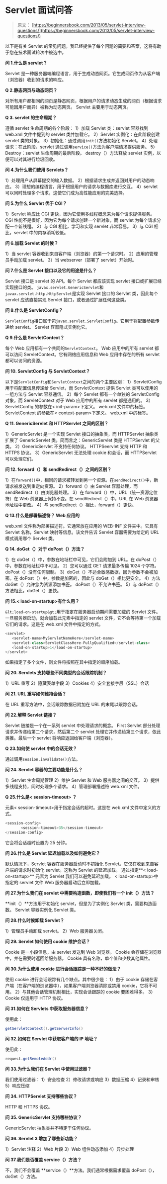 # Servlet 面试问答

> 原文： [https://beginnersbook.com/2013/05/servlet-interview-questions/](https://beginnersbook.com/2013/05/servlet-interview-questions/)

以下是有关 Servlet 的常见问题。我已经提供了每个问题的简要和答案，这将有助于您在技术面试轮次中被选中。

**问 1.什么是 servlet？**

Servlet 是一种服务器端编程语言，用于生成动态网页。它生成网页作为从客户端（浏览器）收到的请求的响应。

**Q 2.静态网页与动态网页？**

对所有用户都相同的网页是静态网页，根据用户的请求动态生成的网页（根据请求可能因用户而异）被称为动态网页。 Servlet 主要用于动态网页。

**Q 3\. servlet 的生命周期？**

遵循 servlet 生命周期的各个阶段：
1）加载 Servlet 类：servlet 容器找到 web.xml 文件中提到的 servlet 类并加载它。
2）Servlet 实例化：在此阶段创建 servlet 类的对象。
3）初始化：通过调用`init()`方法初始化 Servlet。
4）处理请求：在此阶段，servlet 通过调用`service()`方法为客户端请求提供服务。
5）Destroy：servlet 生命周期的最后阶段。 destroy（）方法释放 servlet 实例，以便可以对其进行垃圾回收。

**问 4.为什么我们使用 Servlets？**

1）处理用户从屏幕提交的输入数据。
2）根据请求生成并返回对用户的动态响应。
3）理想的编程语言，用于根据用户的请求与数据库进行交互。
4）servlet 可以同时处理多个请求，这使它们成为高性能应用的完美选择。

**问 5.为什么 Servlet 优于 CGI？**

1）Servlet 响应比 CGI 更快，因为它使用多线程概念来为每个请求提供服务。 CGI 性能不是很好，因为它为每个请求创建一个新对象，而 servlet 为每个请求分配一个新线程。
2）与 CGI 相比，学习和实现 servlet 非常容易。
3）与 CGI 相比，servlet 中的内存消耗较低。

**问 6.加载 Servlet 的时候？**

1）当 servlet 容器收到来自客户端（浏览器）的第一个请求时。
2）应用的管理员手动加载 servlet。
3）当 webserver（部署了 servlet）开始时。

**问 7.什么是 Servlet 接口以及它的用途是什么？**

Servlet 接口是 servlet 的 API。每个 Servlet 都应该实现 servlet 接口或扩展已经实现接口的类。 `javax.servlet.GenericServlet`和`javax.servlet.http.HttpServlet`是实现 Servlet 接口的 Servlet 类，因此每个 servlet 应该直接实现 Servlet 接口，或者通过扩展任何这些类。

**问 8.什么是 ServletConfig？**

`ServletConfig`接口属于包`javax.servlet.ServletConfig`。它用于将配置参数传递给 servlet。 Servlet 容器隐式实例化它。

**Q 9.什么是 ServletContext？**

每个 Web 应用都有一个共同的`ServletContext`。 Web 应用中的所有 servlet 都可以访问 ServletContext。它有网络应用信息和 Web 应用中存在的所有 servlet 都可以访问的资源。

**问 10\. ServletConfig 与 ServletContext？**

以下是`ServletConfig`和`ServletContext`之间的两个主要区别：
1）ServletConfig 用于将配置信息传递给 Servlet，而 ServletContext 提供 Servlet 类可以使用的一组方法与 Servlet 容器通信。
2）每个 Servlet 都有一个单独的 ServletConfig 对象，而 ServletContext 对于 Web 应用中的所有 servlet 都是通用的。
3）ServletConfig 的参数在&lt; init-param&gt;下定义。 web.xml 文件中的标签。 ServletContext 的参数在&lt; context-param&gt;下定义。 web.xml 中的标签。

**Q 11\. GenericServlet 和 HTTPServlet 之间的区别？**

1）GenericServlet 是一个实现 Servlet 接口的抽象类，而 HTTPServlet 抽象类扩展了 GenericServlet 类。简而言之：GenericServlet 类是 HTTPServlet 的父类。
2）GenericServlet 不支持任何协议。 HTTPSeervlet 支持 HTTP 和 HTTPS 协议。
3）GenericServlet 无法处理 cookie 和会话，而 HTTPServlet 可以处理它们。

**问 12\. forward（）和 sendRedirect（）之间的区别？**

1）在`forward()`中，相同的请求被转发到另一个资源。在`sendRedirect()`中，新请求被发送到重定向资源。
2）forward（）由 Servlet 容器处理，而 sendRedirect（）由浏览器处理。
3）在 forward（）中，URL（统一资源定位符）在 Web 浏览器上保持不变。在 sendRedirect（）中，URL 在 Web 浏览器地址栏中更改。
4）与 sendRedirect（）相比，forward（）更快。

**Q 13.什么是部署描述符？ Web 应用的**

web.xml 文件称为部署描述符。它通常放在应用的 WEB-INF 文件夹中。它具有 Servlet 名称，Servlet 映射等信息。该文件告诉 Servlet 容器需要为给定的 URL 模式调用哪个 Servlet 类。

**Q 14\. doGet（）对于 doPost（）方法？**

1）在 doGet（）中，参数在地址栏中可见，它们会附加到 URL。在 doPost（）中，参数在地址栏中不可见。
2）您可以通过 GET 请求最多传输 1024 个字符。 doPost（）没有任何限制。
3）doGet（）不适合敏感数据，因为参数不会被加密。在 doPost（）中，参数是加密的，因此与 doGet（）相比更安全。
4）方法 doGet（）允许您为资源添加书签。 doPost（）不允许书签。
5）与 doPost（）方法相比，doGet（）更快。

**问 15.&lt; load-on-startup&gt;有什么用？**

`&lt;load-on-startup&gt;`用于指定在服务器启动期间需要加载的 Servlet 文件。一旦服务器启动，就会加载此元素中指定的 servlet 文件，它不会等待第一个加载它们的请求。这是在 web.xml 文件中指定的方式。

```java
<servlet>
   <servlet-name>MyServletNameHere</servlet-name>
   <servlet-class>ServletClassHere-FullyQualified</servlet-class>
   <load-on-startup>1</load-on-startup>
</servlet>
```

如果指定了多个文件，则文件将按照在其中指定的顺序加载。

**问 20\. Servlets 支持哪些不同类型的会话跟踪机制？**

1）URL 重写
2）隐藏表单字段
3）Cookies
4）安全套接字层（SSL）会话

**问 21\. URL 重写如何维持会话？**

在 URL 重写方法中，会话跟踪数据已附加在 URL 的末尾以跟踪会话。

**问 22.解释 Servlet 链接？**

Servlet 链接是一个在一系列 servlet 中处理请求的概念。 First Servlet 部分处理请求并传递给第二个请求，然后第二个 servlet 处理它并传递给第三个请求，依此类推。最后一个 servlet 将响应返回给客户端（浏览器）。

**Q 23.如何使 servlet 中的会话无效？**

通过调用`session.invalidate()`方法。

**问 24\. Servlet 容器的主要功能是什么？**

1）Servlet 生命周期管理
2）维护 Servlet 和 Web 服务器之间的交互。
3）提供多线程支持，同时处理多个请求。
4）管理部署描述符 web.xml 文件。

**Q 25.什么是&lt; session-timeout&gt; ？**

元素&lt; session-timeout&gt;用于指定会话的超时。这是在 web.xml 文件中定义的方式。

```java
<session-config>
       <session-timeout>35</session-timeout>
</session-config>
```

它会将会话超时设置为 25 分钟。

**问 26.什么是 Servlet 延迟加载以及如何避免它？**

默认情况下，Servlet 容器在服务器启动时不初始化 Servlet。它仅在收到来自客户端的请求时初始化 servlet。这称为 Servlet 的延迟加载。
通过指定**&lt; load-on-startup&gt;** 元素为 Servlet 我们可以避免延迟加载。 &lt; load-on-startup&gt;中指定的 servlet 文件 Web 服务器启动后立即加载。

**问 27.为什么我们在 servlet 中需要构造函数，即使我们有一个 init（）方法？**

**init（）**方法用于初始化 servlet，但是为了实例化 Servlet 类，需要构造函数。 Servlet 容器实例化 Servlet 类。

**问 28.什么时候卸载 Servlet？**

1）管理员手动卸载 servlet。
2）Web 服务器关闭。

**问 29\. Servlet 如何使用 cookie 维护会话？**

Cookie 是一小段信息，由 servlet 发送到 Web 浏览器。 Cookie 会存储在浏览器中，并在需要时返回给服务器。 Cookie 具有名称，单个值和少数其他属性。

**问 30.为什么使用 cookie 进行会话跟踪是一种不好的做法？**

使用 cookie 进行会话跟踪有几个缺点。其中很少是：
1）由于 cookie 存储在客户端（在客户端的浏览器中），如果客户端浏览器清除或禁用 cookie，它将不可用。
2）与其他会话管理机制相比，实现会话跟踪的 cookie 要困难得多。
3）Cookie 仅适用于 HTTP 协议。

**问 31.如何在 Servlets 中获取服务器信息？**

使用此：

```java
getServletContext().getServerInfo()
```

**问 32.如何在 Servlet 中获取客户端的 IP 地址？**

使用此：

```java
request.getRemoteAddr()
```

**问 33.为什么我们在 Servlet 中使用过滤器？**

我们使用过滤器：
1）安全检查
2）修改请求或响应
3）数据压缩
4）记录和审核
5）响应压缩

**问 34\. HTTPServlet 支持哪些协议？**

HTTP 和 HTTPS 协议。

**问 35\. GenericServlet 支持哪些协议？**

GenericServlet 抽象类并不特定于任何协议。

**问 36\. Servlet 3 增加了哪些新功能？**

1）Servlet 注释
2）Web 片段
3）Web 组件动态添加
4）异步处理

**问 37.我们是否覆盖 service（）方法？**

不，我们不会覆盖 **service（）**方法。我们通常根据需求覆盖 doPost（），doGet（）方法。
